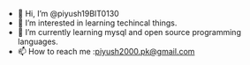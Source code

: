 - 👋 Hi, I’m @piyush19BIT0130
- 👀 I’m interested in learning techincal things.
- 🌱 I’m currently learning mysql and open source programming languages.
- 📫 How to reach me :piyush2000.pk@gmail.com
<!---
piyush19BIT0130/piyush19BIT0130 is a ✨ special ✨ repository because its `README.md` (this file) appears on your GitHub profile.
You can click the Preview link to take a look at your changes.
--->
